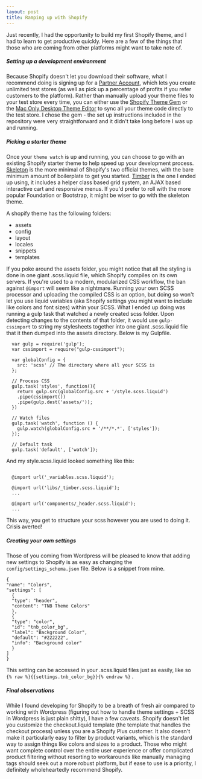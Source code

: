 ```yaml
---
layout: post
title: Ramping up with Shopify
---
```


Just recently, I had the opportunity to build my first Shopify theme, and I had to learn to get productive quickly. Here are a few of the things that those who are coming from other platforms might want to take note of.


##### Setting up a development environment
Because Shopify doesn't let you download their software, what I recommend doing is signing up for a [Partner Account](https://www.shopify.com/partners), which lets you create unlimited test stores (as well as pick up a percentage of profits if you refer customers to the platform). Rather than manually upload your theme files to your test store every time, you can either use the [Shopify Theme Gem](https://github.com/Shopify/shopify_theme) or the [Mac Only Desktop Theme Editor](https://apps.shopify.com/desktop-theme-editor) to sync all your theme code directly to the test store. I chose the gem - the set up instructions included in the repository were very straightforward and it didn't take long before I was up and running.

##### Picking a starter theme
Once your `theme watch` is up and running, you can choose to go with an existing Shopify starter theme to help speed up your development process. [Skeleton](http://shopify.github.io/skeleton-theme/) is the more minimal of Shopify's two official themes, with the bare minimum amount of boilerplate to get you started. [Timber](http://shopify.github.io/Timber/) is the one I ended up using, it includes a helper class based grid system, an AJAX based interactive cart and responsive menus. If you'd prefer to roll with the more popular Foundation or Bootstrap, it might be wiser to go with the skeleton theme.

A shopify theme has the following folders:

  - assets
  - config
  - layout
  - locales
  - snippets
  - templates
  
If you poke around the assets folder, you might notice that all the styling is done in one giant .scss.liquid file, which Shopify compiles on its own servers. If you're used to a modern, modularized CSS workflow, the ban against `@import` will seem like a nightmare. Running your own SCSS processor and uploading the compiled CSS is an option, but doing so won't let you use liquid variables (aka Shopify settings you might want to include like colors and font sizes) within your SCSS. What I ended up doing was running a gulp task that watched a newly created scss folder. Upon detecting changes to the contents of that folder, it would use `gulp-cssimport` to string my stylesheets together into one giant .scss.liquid file that it then dumped into the assets directory. Below is my Gulpfile.

```
  var gulp = require('gulp');
  var cssimport = require("gulp-cssimport");
  
  var globalConfig = {
    src: 'scss' // The directory where all your SCSS is
  };
  
  // Process CSS
  gulp.task('styles', function(){
    return gulp.src(globalConfig.src + '/style.scss.liquid')
    .pipe(cssimport())
    .pipe(gulp.dest('assets/'));
  })
  
  // Watch files
  gulp.task('watch', function () {
    gulp.watch(globalConfig.src + '/**/*.*', ['styles']);
  });
  
  // Default task
  gulp.task('default', ['watch']);
``` 

And my style.scss.liquid looked something like this:

```

  @import url('_variables.scss.liquid');
  
  @import url('libs/_timber.scss.liquid');
  ...
  
  @import url('components/_header.scss.liquid');
  ...
```  

This way, you get to structure your scss however you are used to doing it. Crisis averted!

##### Creating your own settings

Those of you coming from Wordpress will be pleased to know that adding new settings to Shopify is as easy as changing the `config/settings_schema.json` file. Below is a snippet from mine.

    {
    "name": "Colors",
    "settings": [
      {
      "type": "header",
      "content": "TNB Theme Colors"
      },
      {
      "type": "color",
      "id": "tnb_color_bg",
      "label": "Background Color",
      "default": "#222222",
      "info": "Background color"
      }
    ]
    }
    
This setting can be accessed in your .scss.liquid files just as easily, like so `{% raw %}{{settings.tnb_color_bg}}{% endraw %}` .  

##### Final observations

While I found developing for Shopify to be a breath of fresh air compared to working with Wordpress (figuring out how to handle theme settings + SCSS in Wordpress is just plain shitty), I have a few caveats. Shopify doesn't let you customize the checkout.liquid template (the template that handles the checkout process) unless you are a Shopify Plus customer. It also doesn't make it particularly easy to filter by product variants, which is the standard way to assign things like colors and sizes to a product.  Those who might want complete control over the entire user experience or offer complicated product filtering without resorting to workarounds like manually managing tags should seek out a more robust platform, but if ease to use is a priority, I definitely wholeheartedly recommend Shopify.